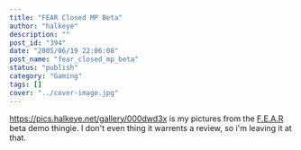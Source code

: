 ```yaml
---
title: "FEAR Closed MP Beta"
author: "halkeye"
description: ""
post_id: "394"
date: "2005/06/19 22:06:08"
post_name: "fear_closed_mp_beta"
status: "publish"
category: "Gaming"
tags: []
cover: "../cover-image.jpg"
---
```


<https://pics.halkeye.net/gallery/000dwd3x> is my pictures from the [F.E.A.R](https://www.whatisfear.com/us/) beta demo thingie. I don't even thing it warrents a review, so i'm leaving it at that.
